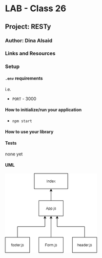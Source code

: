# LAB - Class 26

## Project: RESTy

### Author: Dina Alsaid

### Links and Resources

<!-- - [ci/cd](http://xyz.com) (GitHub Actions)
- [back-end server url](http://xyz.com) (when applicable)
- [front-end application](http://xyz.com) (when applicable) -->

### Setup

#### `.env` requirements

i.e.

- `PORT` - 3000

#### How to initialize/run your application

- `npm start`

#### How to use your library

#### Tests

none yet

#### UML

![UML](./assets/lab26.png)